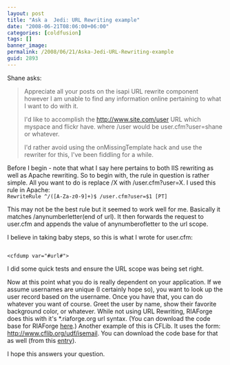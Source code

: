```yaml
---
layout: post
title: "Ask a  Jedi: URL Rewriting example"
date: "2008-06-21T08:06:00+06:00"
categories: [coldfusion]
tags: []
banner_image: 
permalink: /2008/06/21/Aska-Jedi-URL-Rewriting-example
guid: 2893
---
```


Shane asks:

<blockquote>
<p>
Appreciate all your posts on the isapi URL rewrite component however I am unable to find any information online pertaining to what I want to do with it.

I'd like to accomplish the http://www.site.com/user URL which myspace and flickr have. where /user would be user.cfm?user=shane or whatever.

I'd rather avoid using the onMissingTemplate hack and use the rewriter for this, I've been fiddling for a while.
</p>
</blockquote>
<!--more-->
Before I begin - note that what I say here pertains to both IIS rewriting as well as Apache rewriting. So to begin with, the rule in question is rather simple. All you want to do is replace /X with /user.cfm?user=X. I used this rule in Apache:

<code>
RewriteRule ^/([A-Za-z0-9]+)$ /user.cfm?user=$1 [PT]
</code>

This may not be the best rule but it seemed to work well for me. Basically it matches /anynumberletter(end of url). It then forwards the request to user.cfm and appends the value of anynumberofletter to the url scope.

I believe in taking baby steps, so this is what I wrote for user.cfm:

<code>
&lt;cfdump var="#url#"&gt;
</code>

I did some quick tests and ensure the URL scope was being set right. 

Now at this point what you do is really dependent on your application. If we assume usernames are unique (I certainly hope so), you want to look up the user record based on the username. Once you have that, you can do whatever you want of course. Greet the user by name, show their favorite background color, or whatever. While not using URL Rewriting, RIAForge does this with it's *.riaforge.org url syntax. (You can download the code base for RIAForge <a href="http://www.raymondcamden.com/index.cfm/2007/7/11/You-want-some-RIAForge-source-You-got-some-RIAForge-source">here</a>.)  Another example of this is CFLib. It uses the form: http://www.cflib.org/udf/isemail. You can download the code base for that as well (from this <a href="http://www.coldfusionjedi.com/index.cfm/2008/6/10/More-on-CFLib-update-Transfer-specifics">entry</a>). 

I hope this answers your question.